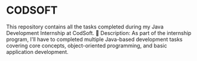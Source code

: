 # CODSOFT
This repository contains all the tasks completed during my Java Development Internship at CodSoft.  📌 Description: As part of the internship program, I'll have to completed multiple Java-based development tasks covering core concepts, object-oriented programming, and basic application development.
